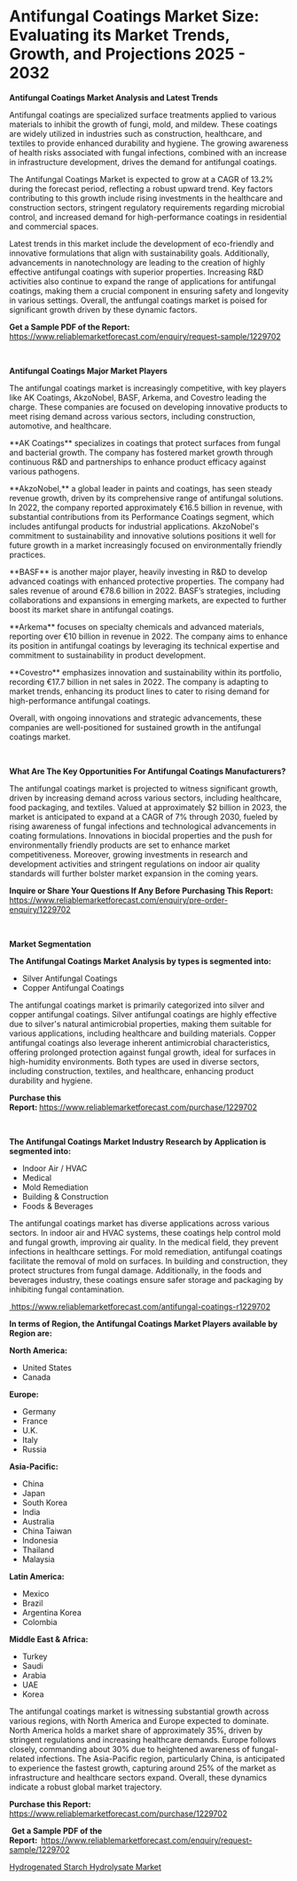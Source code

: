 <p><h1>Antifungal Coatings Market Size: Evaluating its Market Trends, Growth, and Projections 2025 - 2032</h1></p><p><strong>Antifungal Coatings Market Analysis and Latest Trends</strong></p>
<p><p>Antifungal coatings are specialized surface treatments applied to various materials to inhibit the growth of fungi, mold, and mildew. These coatings are widely utilized in industries such as construction, healthcare, and textiles to provide enhanced durability and hygiene. The growing awareness of health risks associated with fungal infections, combined with an increase in infrastructure development, drives the demand for antifungal coatings.</p><p>The Antifungal Coatings Market is expected to grow at a CAGR of 13.2% during the forecast period, reflecting a robust upward trend. Key factors contributing to this growth include rising investments in the healthcare and construction sectors, stringent regulatory requirements regarding microbial control, and increased demand for high-performance coatings in residential and commercial spaces. </p><p>Latest trends in this market include the development of eco-friendly and innovative formulations that align with sustainability goals. Additionally, advancements in nanotechnology are leading to the creation of highly effective antifungal coatings with superior properties. Increasing R&D activities also continue to expand the range of applications for antifungal coatings, making them a crucial component in ensuring safety and longevity in various settings. Overall, the antfungal coatings market is poised for significant growth driven by these dynamic factors.</p></p>
<p><strong>Get a Sample PDF of the Report:&nbsp;</strong> <a href="https://www.reliablemarketforecast.com/enquiry/request-sample/1229702?utm_campaign=2235&utm_medium=2&utm_source=Github&utm_content=ia&utm_term=01042025&utm_id=antifungal-coatings">https://www.reliablemarketforecast.com/enquiry/request-sample/1229702</a></p>
<p>&nbsp;</p>
<p><strong>Antifungal Coatings Major Market Players</strong></p>
<p><p>The antifungal coatings market is increasingly competitive, with key players like AK Coatings, AkzoNobel, BASF, Arkema, and Covestro leading the charge. These companies are focused on developing innovative products to meet rising demand across various sectors, including construction, automotive, and healthcare.</p><p>**AK Coatings** specializes in coatings that protect surfaces from fungal and bacterial growth. The company has fostered market growth through continuous R&D and partnerships to enhance product efficacy against various pathogens. </p><p>**AkzoNobel,** a global leader in paints and coatings, has seen steady revenue growth, driven by its comprehensive range of antifungal solutions. In 2022, the company reported approximately €16.5 billion in revenue, with substantial contributions from its Performance Coatings segment, which includes antifungal products for industrial applications. AkzoNobel's commitment to sustainability and innovative solutions positions it well for future growth in a market increasingly focused on environmentally friendly practices. </p><p>**BASF** is another major player, heavily investing in R&D to develop advanced coatings with enhanced protective properties. The company had sales revenue of around €78.6 billion in 2022. BASF’s strategies, including collaborations and expansions in emerging markets, are expected to further boost its market share in antifungal coatings.</p><p>**Arkema** focuses on specialty chemicals and advanced materials, reporting over €10 billion in revenue in 2022. The company aims to enhance its position in antifungal coatings by leveraging its technical expertise and commitment to sustainability in product development.</p><p>**Covestro** emphasizes innovation and sustainability within its portfolio, recording €17.7 billion in net sales in 2022. The company is adapting to market trends, enhancing its product lines to cater to rising demand for high-performance antifungal coatings.</p><p>Overall, with ongoing innovations and strategic advancements, these companies are well-positioned for sustained growth in the antifungal coatings market.</p></p>
<p>&nbsp;</p>
<p><strong>What Are The Key Opportunities For Antifungal Coatings Manufacturers?</strong></p>
<p><p>The antifungal coatings market is projected to witness significant growth, driven by increasing demand across various sectors, including healthcare, food packaging, and textiles. Valued at approximately $2 billion in 2023, the market is anticipated to expand at a CAGR of 7% through 2030, fueled by rising awareness of fungal infections and technological advancements in coating formulations. Innovations in biocidal properties and the push for environmentally friendly products are set to enhance market competitiveness. Moreover, growing investments in research and development activities and stringent regulations on indoor air quality standards will further bolster market expansion in the coming years.</p></p>
<p><strong>Inquire or Share Your Questions If Any Before Purchasing This Report:</strong> <a href="https://www.reliablemarketforecast.com/enquiry/pre-order-enquiry/1229702?utm_campaign=2235&utm_medium=2&utm_source=Github&utm_content=ia&utm_term=01042025&utm_id=antifungal-coatings">https://www.reliablemarketforecast.com/enquiry/pre-order-enquiry/1229702</a></p>
<p>&nbsp;</p>
<p><strong>Market Segmentation</strong></p>
<p><strong>The Antifungal Coatings Market Analysis by types is segmented into:</strong></p>
<p><ul><li>Silver Antifungal Coatings</li><li>Copper Antifungal Coatings</li></ul></p>
<p><p>The antifungal coatings market is primarily categorized into silver and copper antifungal coatings. Silver antifungal coatings are highly effective due to silver's natural antimicrobial properties, making them suitable for various applications, including healthcare and building materials. Copper antifungal coatings also leverage inherent antimicrobial characteristics, offering prolonged protection against fungal growth, ideal for surfaces in high-humidity environments. Both types are used in diverse sectors, including construction, textiles, and healthcare, enhancing product durability and hygiene.</p></p>
<p><strong>Purchase this Report:&nbsp;</strong><a href="https://www.reliablemarketforecast.com/purchase/1229702?utm_campaign=2235&utm_medium=2&utm_source=Github&utm_content=ia&utm_term=01042025&utm_id=antifungal-coatings">https://www.reliablemarketforecast.com/purchase/1229702</a></p>
<p>&nbsp;</p>
<p><strong>The Antifungal Coatings Market Industry Research by Application is segmented into:</strong></p>
<p><ul><li>Indoor Air / HVAC</li><li>Medical</li><li>Mold Remediation</li><li>Building & Construction</li><li>Foods & Beverages</li></ul></p>
<p><p>The antifungal coatings market has diverse applications across various sectors. In indoor air and HVAC systems, these coatings help control mold and fungal growth, improving air quality. In the medical field, they prevent infections in healthcare settings. For mold remediation, antifungal coatings facilitate the removal of mold on surfaces. In building and construction, they protect structures from fungal damage. Additionally, in the foods and beverages industry, these coatings ensure safer storage and packaging by inhibiting fungal contamination.</p></p>
<p><a href="https://www.reliablemarketforecast.com/antifungal-coatings-r1229702?utm_campaign=2235&utm_medium=2&utm_source=Github&utm_content=ia&utm_term=01042025&utm_id=antifungal-coatings">&nbsp;https://www.reliablemarketforecast.com/antifungal-coatings-r1229702</a></p>
<p><strong>In terms of Region, the Antifungal Coatings Market Players available by Region are:</strong></p>
<p>
    <p> <strong> North America: </strong>
        <ul>
            <li>United States</li>
            <li>Canada</li>
        </ul>
        </p> 
    <p> <strong> Europe: </strong>
        <ul>
            <li>Germany</li>
            <li>France</li>
            <li>U.K.</li>
            <li>Italy</li>
            <li>Russia</li>
        </ul>
        </p> 
    <p> <strong> Asia-Pacific: </strong>
        <ul>
            <li>China</li>
            <li>Japan</li>
            <li>South Korea</li>
            <li>India</li>
            <li>Australia</li>
            <li>China Taiwan</li>
            <li>Indonesia</li>
            <li>Thailand</li>
            <li>Malaysia</li>
        </ul>
        </p> 
    <p> <strong> Latin America: </strong>
        <ul>
            <li>Mexico</li>
            <li>Brazil</li>
            <li>Argentina Korea</li>
            <li>Colombia</li>
        </ul>
        </p> 
    <p> <strong> Middle East & Africa: </strong>
        <ul>
            <li>Turkey</li>
            <li>Saudi</li>
            <li>Arabia</li>
            <li>UAE</li>
            <li>Korea</li>
        </ul>
    </p>
    </p>
<p><p>The antifungal coatings market is witnessing substantial growth across various regions, with North America and Europe expected to dominate. North America holds a market share of approximately 35%, driven by stringent regulations and increasing healthcare demands. Europe follows closely, commanding about 30% due to heightened awareness of fungal-related infections. The Asia-Pacific region, particularly China, is anticipated to experience the fastest growth, capturing around 25% of the market as infrastructure and healthcare sectors expand. Overall, these dynamics indicate a robust global market trajectory.</p></p>
<p><strong>Purchase this Report: </strong><a href="https://www.reliablemarketforecast.com/purchase/1229702?utm_campaign=2235&utm_medium=2&utm_source=Github&utm_content=ia&utm_term=01042025&utm_id=antifungal-coatings">https://www.reliablemarketforecast.com/purchase/1229702</a></p>
<p>&nbsp;<strong>Get a Sample PDF of the Report:&nbsp;&nbsp;</strong><a href="https://www.reliablemarketforecast.com/enquiry/request-sample/1229702?utm_campaign=2235&utm_medium=2&utm_source=Github&utm_content=ia&utm_term=01042025&utm_id=antifungal-coatings">https://www.reliablemarketforecast.com/enquiry/request-sample/1229702</a></p>
<p><strong></strong></p>
<p><p><a href="https://github.com/gullattedenna/Market-Research-Report-List-1/blob/main/hydrogenated-starch-hydrolysate-market.md?utm_campaign=2235&utm_medium=2&utm_source=Github&utm_content=ia&utm_term=01042025&utm_id=antifungal-coatings">Hydrogenated Starch Hydrolysate Market</a></p></p>
